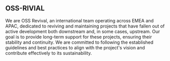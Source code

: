## OSS-RIVIAL
We are OSS Revival, an international team operating across EMEA and APAC, dedicated to reviving and maintaining projects that have fallen out of active development both downstream and, in some cases, upstream. Our goal is to provide long-term support for these projects, ensuring their stability and continuity. We are committed to following the established guidelines and best practices to align with the project's vision and contribute effectively to its sustainability.

<!--

**Here are some ideas to get you started:**

🙋‍♀️ A short introduction - what is your organization all about?
🌈 Contribution guidelines - how can the community get involved?
👩‍💻 Useful resources - where can the community find your docs? Is there anything else the community should know?
🍿 Fun facts - what does your team eat for breakfast?
🧙 Remember, you can do mighty things with the power of [Markdown](https://docs.github.com/github/writing-on-github/getting-started-with-writing-and-formatting-on-github/basic-writing-and-formatting-syntax)
-->
